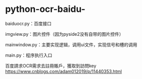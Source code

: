 # python-ocr-baidu-
baiduocr.py：百度接口

imgview.py：图片控件（因为pyside2没有自带的图片控件）

mainwindow.py：主要实现逻辑，调用ui文件，实现信号和槽的调用

main.py：程序执行入口

百度請求OCR需求去註冊賬戶，獲取到訪問key
https://www.cnblogs.com/adam012019/p/11440353.html
